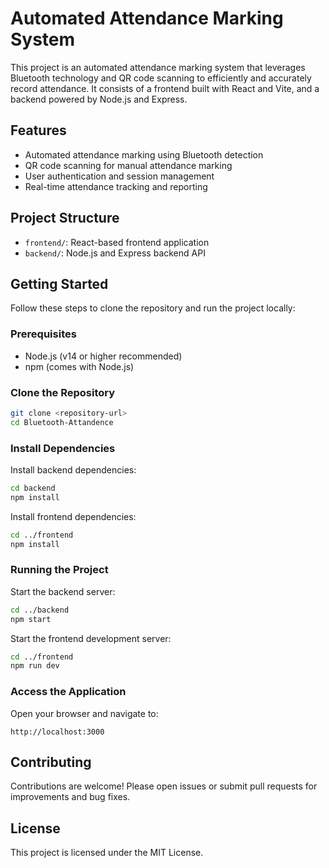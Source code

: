 # Automated Attendance Marking System

This project is an automated attendance marking system that leverages Bluetooth technology and QR code scanning to efficiently and accurately record attendance. It consists of a frontend built with React and Vite, and a backend powered by Node.js and Express.

## Features

- Automated attendance marking using Bluetooth detection
- QR code scanning for manual attendance marking
- User authentication and session management
- Real-time attendance tracking and reporting

## Project Structure

- `frontend/`: React-based frontend application
- `backend/`: Node.js and Express backend API

## Getting Started

Follow these steps to clone the repository and run the project locally:

### Prerequisites

- Node.js (v14 or higher recommended)
- npm (comes with Node.js)

### Clone the Repository

```bash
git clone <repository-url>
cd Bluetooth-Attandence
```

### Install Dependencies

Install backend dependencies:

```bash
cd backend
npm install
```

Install frontend dependencies:

```bash
cd ../frontend
npm install
```

### Running the Project

Start the backend server:

```bash
cd ../backend
npm start
```

Start the frontend development server:

```bash
cd ../frontend
npm run dev
```

### Access the Application

Open your browser and navigate to:

```
http://localhost:3000
```

## Contributing

Contributions are welcome! Please open issues or submit pull requests for improvements and bug fixes.

## License

This project is licensed under the MIT License.
